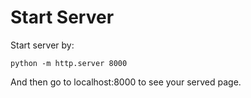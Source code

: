 # Start Server
Start server by:
```
python -m http.server 8000
```

And then go to localhost:8000 to see your served page.